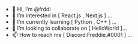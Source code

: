 - 👋 Hi, I’m @frddi
- 👀 I’m interested in [ React.js , Next.js ] ...
- 🌱 I’m currently learning [ Python , C++ ] ...
- 💞️ I’m looking to collaborate on [ HelloWorld ]...
- 📫 How to reach me [ Discord:Freddie.#0001 ] ...
